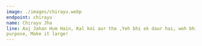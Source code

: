 ```yaml
---
image: ./images/chirayu.webp
endpoint: chirayu
name: Chirayu Jha
line: Aaj Jahan Hum Hain, Kal koi aur tha ,Yeh bhi ek daur hai, woh bhi ek daur tha!You are here for a
purpose, Make it large!
---
```

